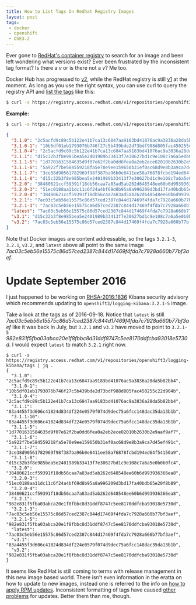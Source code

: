 ```yaml
---
title: How to List Tags On Redhat Registry Images
layout: post
tags:
 - docker
 - openshift
 - OSE3.2
---
```



Ever gone to [RedHat's container registry](https://access.redhat.com/search/#/container-images) to search for an image and been left wondering what versions exist? Ever been frustrated by the inconsistent tag format? Is there a _v_ or is there not a _v_? Me too.

Docker Hub has progressed to [v2](https://docs.docker.com/registry/spec/api/), while the RedHat registry is still [v1](https://docs.docker.com/v1.6/reference/api/registry_api/) at the moment. As long as you use the right syntax, you can use curl to query the registry API and [list the tags](https://docs.docker.com/v1.6/reference/api/registry_api/#list-repository-tags) like this:

```bash
$ curl -s https://registry.access.redhat.com/v1/repositories/openshift3/${image}/tags | jq .
```

**Example:**

```bash
$ curl -s https://registry.access.redhat.com/v1/repositories/openshift3/logging-kibana/tags | jq .
```
```json
{
  "3.1.0": "2c5acfd9c89c5b122e41b7ca13c6847aa9183bd41076ac9a3836a28da5b82bb4",
  "3.1.0-1": "10b5df01eb1793076b746f27c5b439bde2d73bdf988d805fac450255c22d904b",
  "3.1.0-4": "2c5acfd9c89c5b122e41b7ca13c6847aa9183bd41076ac9a3836a28da5b82bb4",
  "3.1.1": "d15c32b3f8e985bea5e2401989b33413f7e30627bd1c9e108c7a6a5e0b0b0fc4",
  "3.1.1-5": "1d7701631584635d9f07e62f2ba0dd6fea0a2eb2ece02010b2630b2e9aaf9af7",
  "3.1.1-6": "5a922f7be584559218fa5e70e9ee159650b31ef0ac68d9e8b3a9ca7d45ef491c",
  "3.1.1-7": "3ce38d90561782969f98f387ba96b0e8411ee58a76878fcbd194ed64f54150a9",
  "3.1.1-8": "d15c32b3f8e985bea5e2401989b33413f7e30627bd1c9e108c7a6a5e0b0b0fc4",
  "3.2.0": "38480621ccf59391f18db56caa7a83ad5ab262d648548ee60b6d993936366ea8",
  "3.2.0-3": "51ec0188aa11dc11c6f24a4bf69d8b95a8a996209d3bd17fa40bdb65e20f8b89",
  "3.2.0-4": "38480621ccf59391f18db56caa7a83ad5ab262d648548ee60b6d993936366ea8",
  "3.2.1": "7ac03c5eb56e15575c86d57ced2387c844d17469f4fda7c7928a660b77bf3aef",
  "3.2.1-3": "7ac03c5eb56e15575c86d57ced2387c844d17469f4fda7c7928a660b77bf3aef",
  "latest": "7ac03c5eb56e15575c86d57ced2387c844d17469f4fda7c7928a660b77bf3aef",
  "v3.1": "d15c32b3f8e985bea5e2401989b33413f7e30627bd1c9e108c7a6a5e0b0b0fc4",
  "v3.2": "7ac03c5eb56e15575c86d57ced2387c844d17469f4fda7c7928a660b77bf3aef"
}
```

Note that Docker images are content addressable, so the tags `3.2.1-3`, `3.2.1`, `v3.2`, and `latest` above all point to the same image _7ac03c5eb56e15575c86d57ced2387c844d17469f4fda7c7928a660b77bf3aef_.

# Update September 2016 #

I just happened to be working on [RHSA-2016:1836](https://access.redhat.com/errata/RHSA-2016:1836) Kibana security advisory which recommends updating to `openshift3/logging-kibana:3.2.1-5` image.

Take a look at the tags as of 2016-09-18. Notice that `latest` is still _7ac03c5eb56e15575c86d57ced2387c844d17469f4fda7c7928a660b77bf3aef_ like it was back in July, but `3.2.1` and `v3.2` have moved to point to `3.2.1-5` _982e831f5fba03abca20e1f8fbbc8d31ddf8747c5ee8170ddfcba93018e5730d_. I would expect `latest` to match `3.2.1` right now.

```
$ curl -s https://registry.access.redhat.com/v1/repositories/openshift3/logging-kibana/tags | jq .
{
  "3.1.0": "2c5acfd9c89c5b122e41b7ca13c6847aa9183bd41076ac9a3836a28da5b82bb4",
  "3.1.0-1": "10b5df01eb1793076b746f27c5b439bde2d73bdf988d805fac450255c22d904b",
  "3.1.0-4": "2c5acfd9c89c5b122e41b7ca13c6847aa9183bd41076ac9a3836a28da5b82bb4",
  "3.1.1": "83a4455f3d606c41824d834df224e0579f074d9dec75a6fcc148dac35da13b1b",
  "3.1.1-10": "83a4455f3d606c41824d834df224e0579f074d9dec75a6fcc148dac35da13b1b",
  "3.1.1-5": "1d7701631584635d9f07e62f2ba0dd6fea0a2eb2ece02010b2630b2e9aaf9af7",
  "3.1.1-6": "5a922f7be584559218fa5e70e9ee159650b31ef0ac68d9e8b3a9ca7d45ef491c",
  "3.1.1-7": "3ce38d90561782969f98f387ba96b0e8411ee58a76878fcbd194ed64f54150a9",
  "3.1.1-8": "d15c32b3f8e985bea5e2401989b33413f7e30627bd1c9e108c7a6a5e0b0b0fc4",
  "3.2.0": "38480621ccf59391f18db56caa7a83ad5ab262d648548ee60b6d993936366ea8",
  "3.2.0-3": "51ec0188aa11dc11c6f24a4bf69d8b95a8a996209d3bd17fa40bdb65e20f8b89",
  "3.2.0-4": "38480621ccf59391f18db56caa7a83ad5ab262d648548ee60b6d993936366ea8",
  "3.2.1": "982e831f5fba03abca20e1f8fbbc8d31ddf8747c5ee8170ddfcba93018e5730d",
  "3.2.1-3": "7ac03c5eb56e15575c86d57ced2387c844d17469f4fda7c7928a660b77bf3aef",
  "3.2.1-5": "982e831f5fba03abca20e1f8fbbc8d31ddf8747c5ee8170ddfcba93018e5730d",
  "latest": "7ac03c5eb56e15575c86d57ced2387c844d17469f4fda7c7928a660b77bf3aef",
  "v3.1": "83a4455f3d606c41824d834df224e0579f074d9dec75a6fcc148dac35da13b1b",
  "v3.2": "982e831f5fba03abca20e1f8fbbc8d31ddf8747c5ee8170ddfcba93018e5730d"
}
```

It seems like Red Hat is still coming to terms with release management in this new image based world. There isn't even information in the eratta on how to update to new images, instead one is referred to the info on [how to apply RPM updates](https://access.redhat.com/articles/11258). Inconsistent formatting of tags have caused [other problems](https://bugzilla.redhat.com/show_bug.cgi?id=1339754) for updates. Better them than me, though.
